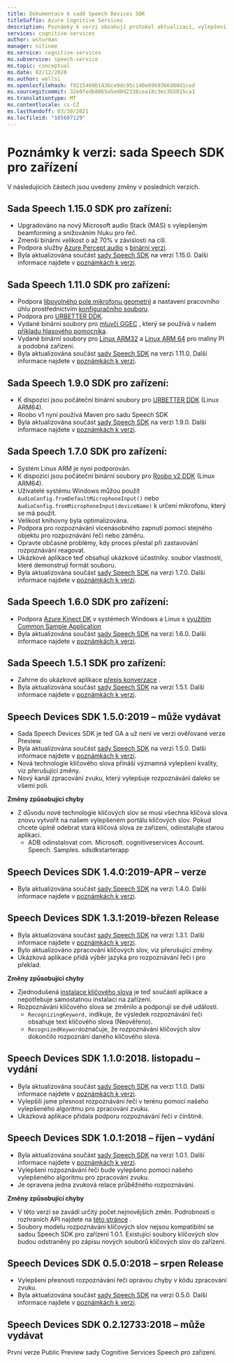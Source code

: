 ```yaml
---
title: Dokumentace k sadě Speech Devices SDK
titleSuffix: Azure Cognitive Services
description: Poznámky k verzi obsahují protokol aktualizací, vylepšení, oprav chyb a změny v sadě Speech SDK pro zařízení. Tento článek je aktualizovaný pomocí všech vydání sady Speech Devices SDK.
services: cognitive-services
author: wsturman
manager: nitinme
ms.service: cognitive-services
ms.subservice: speech-service
ms.topic: conceptual
ms.date: 02/12/2020
ms.author: wellsi
ms.openlocfilehash: f9215469b1436ce9dc95c140e6969366d80d1ced
ms.sourcegitcommit: 32e0fedb80b5a5ed0d2336cea18c3ec3b5015ca1
ms.translationtype: MT
ms.contentlocale: cs-CZ
ms.lasthandoff: 03/30/2021
ms.locfileid: "105607129"
---
```

# <a name="release-notes-speech-devices-sdk"></a>Poznámky k verzi: sada Speech SDK pro zařízení

V následujících částech jsou uvedeny změny v posledních verzích.

## <a name="speech-devices-sdk-1150"></a>Sada Speech 1.15.0 SDK pro zařízení:

- Upgradováno na nový Microsoft audio Stack (MAS) s vylepšeným beamforming a snižováním hluku pro řeč.
- Zmenší binární velikost o až 70% v závislosti na cíli.
- Podpora služby [Azure Percept audio](../../azure-percept/overview-azure-percept-audio.md) s [binární verzí](https://aka.ms/sdsdk-download-APAudio).
- Byla aktualizována součást [sady Speech SDK](./speech-sdk.md) na verzi 1.15.0. Další informace najdete v [poznámkách k verzi](./releasenotes.md).

## <a name="speech-devices-sdk-1110"></a>Sada Speech 1.11.0 SDK pro zařízení:

- Podpora [libovolného pole mikrofonu geometrií](how-to-devices-microphone-array-configuration.md) a nastavení pracovního úhlu prostřednictvím [konfiguračního souboru](https://aka.ms/sdsdk-micarray-json).
- Podpora pro [URBETTER DDK](http://www.urbetter.com/products_56/278.html).
- Vydané binární soubory pro [mluvčí GGEC](https://aka.ms/sdsdk-download-speaker) , který se používá v našem [příkladu hlasového pomocníka](https://aka.ms/sdsdk-speaker).
- Vydané binární soubory pro [Linux ARM32](https://aka.ms/sdsdk-download-linux-arm32) a [Linux ARM 64](https://aka.ms/sdsdk-download-linux-arm64) pro maliny PI a podobná zařízení.
- Byla aktualizována součást [sady Speech SDK](./speech-sdk.md) na verzi 1.11.0. Další informace najdete v [poznámkách k verzi](./releasenotes.md).

## <a name="speech-devices-sdk-190"></a>Sada Speech 1.9.0 SDK pro zařízení:

- K dispozici jsou počáteční binární soubory pro [URBETTER DDK](https://aka.ms/sdsdk-download-urbetter) (Linux ARM64).
- Roobo v1 nyní používá Maven pro sadu Speech SDK
- Byla aktualizována součást [sady Speech SDK](./speech-sdk.md) na verzi 1.9.0. Další informace najdete v [poznámkách k verzi](./releasenotes.md).

## <a name="speech-devices-sdk-170"></a>Sada Speech 1.7.0 SDK pro zařízení:

- Systém Linux ARM je nyní podporován.
- K dispozici jsou počáteční binární soubory pro [Roobo v2 DDK](https://aka.ms/sdsdk-download-roobov2) (Linux ARM64).
- Uživatelé systému Windows můžou použít `AudioConfig.fromDefaultMicrophoneInput()` nebo `AudioConfig.fromMicrophoneInput(deviceName)` k určení mikrofonu, který se má použít.
- Velikost knihovny byla optimalizována.
- Podpora pro rozpoznávání vícenásobného zapnutí pomocí stejného objektu pro rozpoznávání řeči nebo záměru.
- Opravte občasné problémy, kdy proces přestal při zastavování rozpoznávání reagovat.
- Ukázkové aplikace teď obsahují ukázkové účastníky. soubor vlastností, které demonstrují formát souboru.
- Byla aktualizována součást [sady Speech SDK](./speech-sdk.md) na verzi 1.7.0. Další informace najdete v [poznámkách k verzi](./releasenotes.md).

## <a name="speech-devices-sdk-160"></a>Sada Speech 1.6.0 SDK pro zařízení:

- Podpora [Azure Kinect DK](https://azure.microsoft.com/services/kinect-dk/) v systémech Windows a Linux s [využitím Common Sample Application](./speech-devices-sdk.md)
- Byla aktualizována součást [sady Speech SDK](./speech-sdk.md) na verzi 1.6.0. Další informace najdete v [poznámkách k verzi](./releasenotes.md).

## <a name="speech-devices-sdk-151"></a>Sada Speech 1.5.1 SDK pro zařízení:

- Zahrne do ukázkové aplikace [přepis konverzace](./conversation-transcription.md) .
- Byla aktualizována součást [sady Speech SDK](./speech-sdk.md) na verzi 1.5.1. Další informace najdete v [poznámkách k verzi](./releasenotes.md).

## <a name="speech-devices-sdk-150-2019-may-release"></a>Speech Devices SDK 1.5.0:2019 – může vydávat

- Sada Speech Devices SDK je teď GA a už není ve verzi ověřované verze Preview.
- Byla aktualizována součást [sady Speech SDK](./speech-sdk.md) na verzi 1.5.0. Další informace najdete v [poznámkách k verzi](./releasenotes.md).
- Nová technologie klíčového slova přináší významná vylepšení kvality, viz přerušující změny.
- Nový kanál zpracování zvuku, který vylepšuje rozpoznávání daleko se všemi poli.

**Změny způsobující chyby**

- Z důvodu nové technologie klíčových slov se musí všechna klíčová slova znovu vytvořit na našem vylepšeném portálu klíčových slov. Pokud chcete úplně odebrat stará klíčová slova ze zařízení, odinstalujte starou aplikaci.
  - ADB odinstalovat com. Microsoft. cognitiveservices Account. Speech. Samples. sdsdkstarterapp

## <a name="speech-devices-sdk-140-2019-apr-release"></a>Speech Devices SDK 1.4.0:2019-APR – verze

- Byla aktualizována součást [sady Speech SDK](./speech-sdk.md) na verzi 1.4.0. Další informace najdete v [poznámkách k verzi](./releasenotes.md).

## <a name="speech-devices-sdk-131-2019-mar-release"></a>Speech Devices SDK 1.3.1:2019-březen Release

- Byla aktualizována součást [sady Speech SDK](./speech-sdk.md) na verzi 1.3.1. Další informace najdete v [poznámkách k verzi](./releasenotes.md).
- Bylo aktualizováno zpracování klíčových slov, viz přerušující změny.
- Ukázková aplikace přidá výběr jazyka pro rozpoznávání řeči i pro překlad.

**Změny způsobující chyby**

- Zjednodušená [instalace klíčového slova](./custom-keyword-basics.md) je teď součástí aplikace a nepotřebuje samostatnou instalaci na zařízení.
- Rozpoznávání klíčového slova se změnilo a podporují se dvě události.
  - `RecognizingKeyword,` indikuje, že výsledek rozpoznávání řeči obsahuje text klíčového slova (Neověřeno).
  - `RecognizedKeyword`označuje, že rozpoznávání klíčových slov dokončilo rozpoznání daného klíčového slova.

## <a name="speech-devices-sdk-110-2018-nov-release"></a>Speech Devices SDK 1.1.0:2018. listopadu – vydání

- Byla aktualizována součást [sady Speech SDK](./speech-sdk.md) na verzi 1.1.0. Další informace najdete v [poznámkách k verzi](./releasenotes.md).
- Vylepšili jsme přesnost rozpoznávání řeči v terénu pomocí našeho vylepšeného algoritmu pro zpracování zvuku.
- Ukázková aplikace přidala podporu rozpoznávání řeči v čínštině.

## <a name="speech-devices-sdk-101-2018-oct-release"></a>Speech Devices SDK 1.0.1:2018 – říjen – vydání

- Byla aktualizována součást [sady Speech SDK](./speech-sdk.md) na verzi 1.0.1. Další informace najdete v [poznámkách k verzi](./releasenotes.md).
- Vylepšení rozpoznávání řeči bude vylepšeno pomocí našeho vylepšeného algoritmu pro zpracování zvuku.
- Je opravena jedna zvuková relace průběžného rozpoznávání.

**Změny způsobující chyby**

- V této verzi se zavádí určitý počet nejnovějších změn. Podrobnosti o rozhraních API najdete na [této stránce](https://aka.ms/csspeech/breakingchanges_1_0_0) .
- Soubory modelu rozpoznávání klíčových slov nejsou kompatibilní se sadou Speech SDK pro zařízení 1.0.1. Existující soubory klíčových slov budou odstraněny po zápisu nových souborů klíčových slov do zařízení.

## <a name="speech-devices-sdk-050-2018-aug-release"></a>Speech Devices SDK 0.5.0:2018 – srpen Release

- Vylepšení přesnosti rozpoznávání řeči opravou chyby v kódu zpracování zvuku.
- Byla aktualizována součást [sady Speech SDK](./speech-sdk.md) na verzi 0.5.0. Další informace najdete v [poznámkách k verzi](releasenotes.md#cognitive-services-speech-sdk-050-2018-july-release).

## <a name="speech-devices-sdk-0212733-2018-may-release"></a>Speech Devices SDK 0.2.12733:2018 – může vydávat

První verze Public Preview sady Cognitive Services Speech pro zařízení.